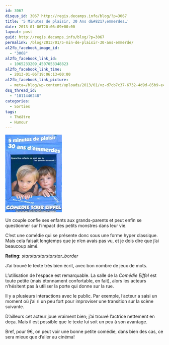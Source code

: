 ```yaml
---
id: 3067
disqus_id: 3067 http://regis.decamps.info/blog/?p=3067
title: '5 Minutes de plaisir, 30 Ans d&#8217;emmerdes…'
date: 2013-01-06T20:06:09+00:00
layout: post
guid: http://regis.decamps.info/blog/?p=3067
permalink: /blog/2013/01/5-min-de-plaisir-30-ans-emmerde/
al2fb_facebook_image_id:
  - "3068"
al2fb_facebook_link_id:
  - 1065233209_4507053348823
al2fb_facebook_link_time:
  - 2013-01-06T19:06:13+00:00
al2fb_facebook_link_picture:
  - meta=/blog/wp-content/uploads/2013/01/vz-d7cb7c37-6732-4d9d-85b9-e49d229826c4.jpeg
dsq_thread_id:
  - "1011446248"
categories:
  - Sorties
tags:
  - Théâtre
  - Humour
---
```

<img src="/blog/wp-content/uploads/2013/01/vz-d7cb7c37-6732-4d9d-85b9-e49d229826c4.jpeg" alt="Affiche de 5 Minutes de plaisir... 30 ans d&#039;emmerdes" width="180" height="246" class="alignleft size-full wp-image-3068" />

Un couple confie ses enfants aux grands-parents et peut enfin se questionner sur l’impact des petits monstres dans leur vie.

C’est une comédie qui se présente donc sous une forme hyper classique. Mais cela faisait longtemps que je n’en avais pas vu, et je dois dire que j’ai beaucoup aimé.

**Rating:** <i class="material-icons">star</i><i class="material-icons">star</i><i class="material-icons">star</i><i class="material-icons">star</i><i class="material-icons">star_border</i> 

<!--more-->


  
J’ai trouvé le texte très bien écrit, avec bon nombre de jeux de mots.

L’utilisation de l’espace est remarquable. La salle de la _Comédie Eiffel_ est toute petite (mais étonnament confortable, en fait), alors les acteurs n’hésitent pas à utiliser la porte qui donne sur la rue.

Il y a plusieurs interactions avec le public. Par exemple, l’acteur a saisi un moment où j’ai ri un peu fort pour improviser une transition sur la scène suivante. 

D’ailleurs cet acteur joue vraiment bien; j’ai trouvé l’actrice nettement en deça. Mais il est possible que le texte lui soit un peu à son avantage.

Bref, pour 9€, on peut voir une bonne petite comédie, dans bien des cas, ce sera mieux que d’aller au cinéma!
